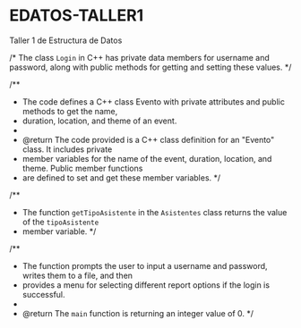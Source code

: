 # EDATOS-TALLER1
Taller 1 de Estructura de Datos

/* The class `Login` in C++ has private data members for username and password, along with public
methods for getting and setting these values. */

/**
 * The code defines a C++ class Evento with private attributes and public methods to get the name,
 * duration, location, and theme of an event.
 * 
 * @return The code provided is a C++ class definition for an "Evento" class. It includes private
 * member variables for the name of the event, duration, location, and theme. Public member functions
 * are defined to set and get these member variables.
 */


 /**
 * The function `getTipoAsistente` in the `Asistentes` class returns the value of the `tipoAsistente`
 * member variable.
 */


 /**
 * The function prompts the user to input a username and password, writes them to a file, and then
 * provides a menu for selecting different report options if the login is successful.
 * 
 * @return The `main` function is returning an integer value of 0.
 */
